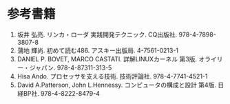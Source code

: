 # 参考書籍

1. 坂井 弘亮. リンカ・ローダ 実践開発テクニック. CQ出版社. 978-4-7898-3807-8
2. 蒲地 輝尚. 初めて読む486. アスキー出版局. 4-7561-0213-1
3. DANIEL P. BOVET, MARCO CASTATI. 詳解LINUXカーネル 第3版. オライリー・ジャパン. 978-4-87311-313-5
4. Hisa Ando. プロセッサを支える技術. 技術評論社. 978-4-7741-4521-1
5. David A.Patterson, John L.Hennessy. コンピュータの構成と設計 第4版. 日経BP社. 978-4-8222-8479-4
